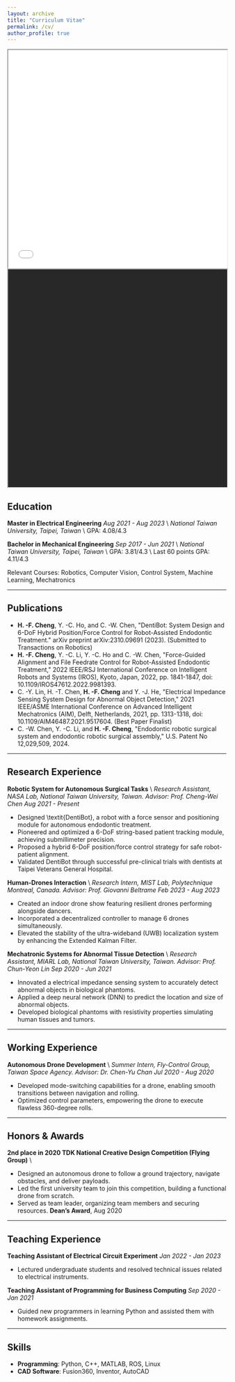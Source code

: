 ```yaml
---
layout: archive
title: "Curriculum Vitae"
permalink: /cv/
author_profile: true
---
```



<iframe
  src="../files/Hao_Fang_Cheng_CV.pdf"
  width="100%"
  height="500px"
>
     
  This browser does not support PDFs. Please download the PDF to view it: <a href="../files/Hao_Fang_Cheng_CV.pdf">Download PDF</a>

</iframe>

<iframe
  src="data:application/pdf;base64,other base64 code"
  width="100%"
  height="500px"
>
        
  This browser does not support PDFs. Please download the PDF to view it: <a href="data:application/pdf;base64,other base64 code">Download PDF</a>
            
</iframe>

## Education
**Master in Electrical Engineering** *Aug 2021 - Aug 2023* \\
*National Taiwan University, Taipei, Taiwan* \\
GPA: 4.08/4.3 

**Bachelor in Mechanical Engineering** *Sep 2017 - Jun 2021* \\
*National Taiwan University, Taipei, Taiwan* \\
GPA: 3.81/4.3 \\
Last 60 points GPA: 4.11/4.3 

Relevant Courses: Robotics, Computer Vision, Control System, Machine Learning, Mechatronics

---
## Publications
- **H. -F. Cheng**, Y. -C. Ho, and C. -W. Chen, "DentiBot: System Design and 6-DoF Hybrid Position/Force Control for Robot-Assisted Endodontic Treatment." arXiv preprint arXiv:2310.09691 (2023). (Submitted to Transactions  on Robotics) 
- **H. -F. Cheng**, Y. -C. Li, Y. -C. Ho and C. -W. Chen, "Force-Guided Alignment and File Feedrate Control for Robot-Assisted Endodontic Treatment," 2022 IEEE/RSJ International Conference on Intelligent Robots and Systems (IROS), Kyoto, Japan, 2022, pp. 1841-1847, doi: 10.1109/IROS47612.2022.9981393.
- C. -Y. Lin, H. -T. Chen, **H. -F. Cheng** and Y. -J. He, "Electrical Impedance Sensing System Design for Abnormal Object Detection," 2021 IEEE/ASME International Conference on Advanced Intelligent Mechatronics (AIM), Delft, Netherlands, 2021, pp. 1313-1318, doi: 10.1109/AIM46487.2021.9517604. (Best Paper Finalist)
- C. -W. Chen, Y. -C. Li, and **H. -F. Cheng**, "Endodontic robotic surgical system and endodontic robotic surgical assembly," U.S. Patent No 12,029,509, 2024.

---
## Research Experience
**Robotic System for Autonomous Surgical Tasks** \\
*Research Assistant, NASA Lab, National Taiwan University, Taiwan. Advisor: Prof. Cheng-Wei Chen*
*Aug 2021 - Present*
- Designed \textit{DentiBot}, a robot with a force sensor and positioning module for autonomous endodontic treatment.  
- Pioneered and optimized a 6-DoF string-based patient tracking module, achieving submillimeter precision.
- Proposed a hybrid 6-DoF position/force control strategy for safe robot-patient alignment.
- Validated DentiBot through successful pre-clinical trials with dentists at Taipei Veterans General Hospital.
  
**Human-Drones Interaction** \\
*Research Intern, MIST Lab, Polytechnique Montreal, Canada. Advisor: Prof. Giovanni Beltrame*
*Feb 2023 - Aug 2023*
- Created an indoor drone show featuring resilient drones performing alongside dancers.
- Incorporated a decentralized controller to manage 6 drones simultaneously.   
- Elevated the stability of the ultra-wideband (UWB) localization system by enhancing the Extended Kalman Filter.

**Mechatronic Systems for Abnormal Tissue Detection** \\
*Research Assistant, MIARL Lab, National Taiwan University, Taiwan. Advisor: Prof. Chun-Yeon Lin*
*Sep 2020 - Jun 2021*
- Innovated a electrical impedance sensing system to accurately detect abnormal objects in biological phantoms.
- Applied a deep neural network (DNN) to predict the location and size of abnormal objects.
- Developed biological phantoms with resistivity properties simulating human tissues and tumors.
  
---
## Working Experience
**Autonomous Drone Development** \\
*Summer Intern, Fly-Control Group, Taiwan Space Agency. Advisor: Dr. Chen-Yu Chan*
*Jul 2020 - Aug 2020*
- Developed mode-switching capabilities for a drone, enabling smooth transitions between navigation and rolling.
- Optimized control parameters, empowering the drone to execute flawless 360-degree rolls.

---
## Honors & Awards
**2nd place in 2020 TDK National Creative Design Competition (Flying Group)** \\
  - Designed an autonomous drone to follow a ground trajectory, navigate obstacles, and deliver payloads.
  - Led the first university team to join this competition, building a functional drone from scratch.
  - Served as team leader, organizing team members and securing resources.
**Dean’s Award**, Aug 2020
  
---
## Teaching Experience
**Teaching Assistant of Electrical Circuit Experiment**
*Jan 2022 - Jan 2023*
- Lectured undergraduate students and resolved technical issues related to electrical instruments.
  
**Teaching Assistant of Programming for Business Computing**
*Sep 2020 - Jan 2021*
- Guided new programmers in learning Python and assisted them with homework assignments.

---
## Skills
- **Programming**: Python, C++, MATLAB, ROS, Linux
- **CAD Software**: Fusion360, Inventor, AutoCAD



